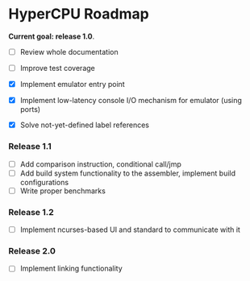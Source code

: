 # HyperCPU Roadmap

**Current goal: release 1.0**.

- [ ] Review whole documentation
- [ ] Improve test coverage
- [x] Implement emulator entry point
- [x] Implement low-latency console I/O mechanism for emulator (using ports)
- [x] Solve not-yet-defined label references


### Release 1.1
- [ ] Add comparison instruction, conditional call/jmp
- [ ] Add build system functionality to the assembler, implement build configurations
- [ ] Write proper benchmarks

### Release 1.2
- [ ] Implement ncurses-based UI and standard to communicate with it

### Release 2.0
- [ ] Implement linking functionality
